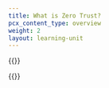 ```yaml
---
title: What is Zero Trust?
pcx_content_type: overview
weight: 2
layout: learning-unit
---
```


{{<glossary-definition term_id="Zero Trust Security">}}

{{<glossary-definition term_id="Cloudflare Zero Trust">}}
